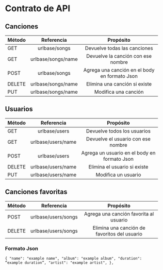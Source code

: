 # Contrato de API
## Canciones
 
| Método  | Referencia         | Propósito                                     |
| ------- |:-----------------: |:---------------------------------------------:|
| GET     | urlbase/songs      | Devuelve todas las canciones                  |
| GET     | urlbase/songs/name | Devuelve la canción con ese nombre            |
| POST    | urlbase/songs      | Agrega una canción en el body en formato Json |
| DELETE  | urlbase/songs/name | Elimina una canción si existe                 |
| PUT     | urlbase/songs/name | Modifica una canción                          |

## Usuarios

| Método  | Referencia         | Propósito                                     |
| ------- |:-----------------: |:---------------------------------------------:|
| GET     | urlbase/users      | Devuelve todos los usuarios                   |
| GET     | urlbase/users/name | Devuelve el usuario con ese nombre            |
| POST    | urlbase/users      | Agrega un usuario en el body en formato Json  |
| DELETE  | urlbase/users/name | Elimina el usuario si existe                  |
| PUT     | urlbase/users/name | Modifica un usuario                           |

## Canciones favoritas

| Método  | Referencia         | Propósito                                     |
| ------- |:-----------------: |:---------------------------------------------:|
| POST    | urlbase/users/songs| Agrega una canción favorita al usuario        |
| DELETE  | urlbase/users/songs| Elimina una canción de favoritos del usuario  |

### Formato Json

`{
 "name": "example name",
 "album": "example album",
 "duration": “example duration”,
"artist": "example artist",
},`

